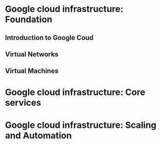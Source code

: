 # Google cloud infrastructure: Foundation

## Introduction to Google Coud
## Virtual Networks
## Virtual Machines

# Google cloud infrastructure: Core services

# Google cloud infrastructure: Scaling and Automation


